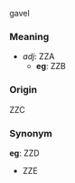 gavel
### Meaning
+ _adj_: ZZA
    + __eg__: ZZB

### Origin

ZZC

### Synonym

__eg__: ZZD

+ ZZE



